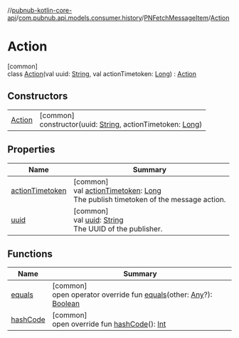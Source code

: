 //[pubnub-kotlin-core-api](../../../../index.md)/[com.pubnub.api.models.consumer.history](../../index.md)/[PNFetchMessageItem](../index.md)/[Action](index.md)

# Action

[common]\
class [Action](index.md)(val uuid: [String](https://kotlinlang.org/api/latest/jvm/stdlib/kotlin-stdlib/kotlin/-string/index.html), val actionTimetoken: [Long](https://kotlinlang.org/api/latest/jvm/stdlib/kotlin-stdlib/kotlin/-long/index.html)) : [Action](../../-action/index.md)

## Constructors

| | |
|---|---|
| [Action](-action.md) | [common]<br>constructor(uuid: [String](https://kotlinlang.org/api/latest/jvm/stdlib/kotlin-stdlib/kotlin/-string/index.html), actionTimetoken: [Long](https://kotlinlang.org/api/latest/jvm/stdlib/kotlin-stdlib/kotlin/-long/index.html)) |

## Properties

| Name | Summary |
|---|---|
| [actionTimetoken](../../-action/action-timetoken.md) | [common]<br>val [actionTimetoken](../../-action/action-timetoken.md): [Long](https://kotlinlang.org/api/latest/jvm/stdlib/kotlin-stdlib/kotlin/-long/index.html)<br>The publish timetoken of the message action. |
| [uuid](../../-action/uuid.md) | [common]<br>val [uuid](../../-action/uuid.md): [String](https://kotlinlang.org/api/latest/jvm/stdlib/kotlin-stdlib/kotlin/-string/index.html)<br>The UUID of the publisher. |

## Functions

| Name | Summary |
|---|---|
| [equals](../../-action/equals.md) | [common]<br>open operator override fun [equals](../../-action/equals.md)(other: [Any](https://kotlinlang.org/api/latest/jvm/stdlib/kotlin-stdlib/kotlin/-any/index.html)?): [Boolean](https://kotlinlang.org/api/latest/jvm/stdlib/kotlin-stdlib/kotlin/-boolean/index.html) |
| [hashCode](../../-action/hash-code.md) | [common]<br>open override fun [hashCode](../../-action/hash-code.md)(): [Int](https://kotlinlang.org/api/latest/jvm/stdlib/kotlin-stdlib/kotlin/-int/index.html) |

